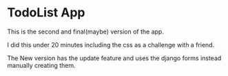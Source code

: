 # TodoList App

This is the second and final(maybe) version of the app.

I did this under 20 minutes including the css as a challenge with a friend.

The New version has the update feature and uses the django forms instead manually creating them.
